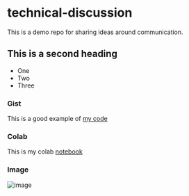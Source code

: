 # technical-discussion
This is a demo repo for sharing ideas around communication. 
## This is a second heading

* One
* Two
* Three

### Gist 

This is a good example of [my code](https://gist.github.com/kemsolmaz/8b24af43492a79dae8544e59889ebd42)

### Colab

This is my colab [notebook](https://colab.research.google.com/github/kemsolmaz/technical-discussion/blob/master/Technical_docs.ipynb)

### Image

![image](https://user-images.githubusercontent.com/61534799/140647045-9f77dfc3-7939-4884-8cae-d4cb59afd347.png)


